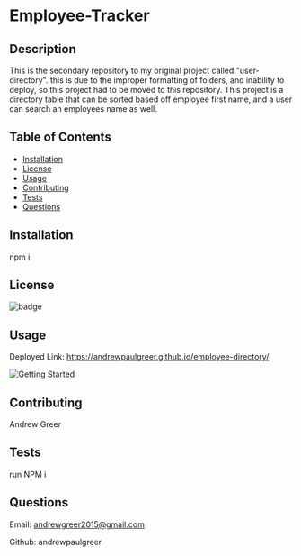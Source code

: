 # Employee-Tracker

## Description
This is the secondary repository to my original project called "user-directory". this is due to the improper formatting of folders, and inability to deploy, so this project had to be moved to this repository. This project is a directory table that can be sorted based off employee first name, and a user can search an employees name as well. 

## Table of Contents

- [Installation](#installation)
- [License](#license)
- [Usage](#usage)
- [Contributing](#contributing)
- [Tests](#tests)
- [Questions](#questions)

## Installation

npm i

## License

![badge](https://img.shields.io/badge/License-MIT-green.svg)

## Usage

Deployed Link: https://andrewpaulgreer.github.io/employee-directory/

![Getting Started](./public/employee-director.gif)

## Contributing

Andrew Greer

## Tests

run NPM i

## Questions

Email: andrewgreer2015@gmail.com

Github: andrewpaulgreer
